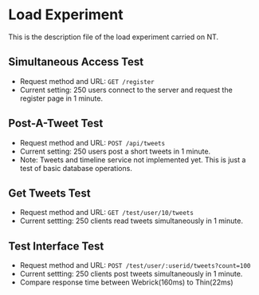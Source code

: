 # Load Experiment

This is the description file of the load experiment carried on NT.

## Simultaneous Access Test

* Request method and URL: `GET /register`
* Current setting: 250 users connect to the server and request the register page in 1 minute.
  
## Post-A-Tweet Test

* Request method and URL: `POST /api/tweets`
* Current setting: 250 users post a short tweets in 1 minute.
* Note: Tweets and timeline service not implemented yet. This is just a test of basic database operations.

## Get Tweets Test

* Request method and URL: `GET /test/user/10/tweets`
* Current settting: 250 clients read tweets simultaneously in 1 minute.

## Test Interface Test

* Request method and URL: `POST /test/user/:userid/tweets?count=100`
* Current settting: 250 clients post tweets simultaneously in 1 minute.
* Compare response time between Webrick(160ms) to Thin(22ms)
